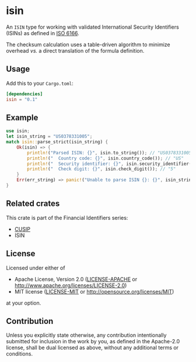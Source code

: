 isin
====
An `ISIN` type for working with validated International Security Identifiers (ISINs) as defined in
[ISO 6166](https://www.iso.org/standard/78502.html).

The checksum calculation uses a table-driven algorithm to minimize overhead _vs._ a direct translation of the formula
definition.
 

## Usage

Add this to your `Cargo.toml`:

```toml
[dependencies]
isin = "0.1"
```


## Example

```rust
use isin;
let isin_string = "US0378331005";
match isin::parse_strict(isin_string) {
    Ok(isin) => {
        println!("Parsed ISIN: {}", isin.to_string()); // "US0378331005"
        println!("  Country code: {}", isin.country_code()); // "US"
        println!("  Security identifier: {}", isin.security_identifier()); // "037833100"
        println!("  Check digit: {}", isin.check_digit()); // "5"
    }
    Err(err_string) => panic!("Unable to parse ISIN {}: {}", isin_string, err_string),
}
```

## Related crates

This crate is part of the Financial Identifiers series:

* [CUSIP](https://crates.io/crates/cusip)
* ISIN

## License

Licensed under either of

 * Apache License, Version 2.0
   ([LICENSE-APACHE](LICENSE-APACHE) or http://www.apache.org/licenses/LICENSE-2.0)
 * MIT license
   ([LICENSE-MIT](LICENSE-MIT) or http://opensource.org/licenses/MIT)

at your option.


## Contribution

Unless you explicitly state otherwise, any contribution intentionally submitted
for inclusion in the work by you, as defined in the Apache-2.0 license, shall be
dual licensed as above, without any additional terms or conditions.
